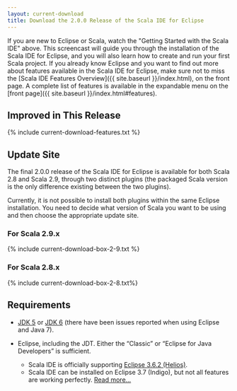 ```yaml
---
layout: current-download
title: Download the 2.0.0 Release of the Scala IDE for Eclipse
---
```


If you are new to Eclipse or Scala, watch the "Getting Started with the Scala IDE" above. This screencast will guide you through the installation of the Scala IDE for Eclipse, and you will also learn how to create and run your first Scala project.
If you already know Eclipse and you want to find out more about features available in the Scala IDE for Eclipse, make sure not to miss the [Scala IDE Features Overview]({{ site.baseurl }}/index.html), on the front page. A complete list of features is available in the expandable menu on the [front page]({{ site.baseurl }}/index.html#features).

## Improved in This Release
{% include current-download-features.txt %}

## Update Site

The final 2.0.0 release of the Scala IDE for Eclipse is available for both Scala 2.8 and Scala 2.9, through two distinct plugins (the packaged Scala version is the only difference existing between the two plugins).

Currently, it is not possible to install both plugins within the same Eclipse installation. You need to decide what version of Scala you want to be using and then choose the appropriate update site. 

### For Scala 2.9.x
{% include current-download-box-2-9.txt %}

### For Scala 2.8.x
{% include current-download-box-2-8.txt%}

## Requirements

* [JDK 5](http://www.oracle.com/technetwork/java/javasebusiness/downloads/java-archive-downloads-javase5-419410.html) or [JDK 6](http://www.oracle.com/technetwork/java/javasebusiness/downloads/java-archive-downloads-javase6-419409.html) (there have been issues reported when using Eclipse and Java 7).

* Eclipse, including the JDT. Either the “Classic” or “Eclipse for Java Developers” is sufficient.
	* Scala IDE is officially supporting [Eclipse 3.6.2 (Helios)](http://www.eclipse.org/downloads/packages/release/helios/sr2).
	* Scala IDE can be installed on Eclipse 3.7 (Indigo), but not all features are working perfectly. [Read more...](http://scala-ide.org/docs/user/gettingstarted.html)
